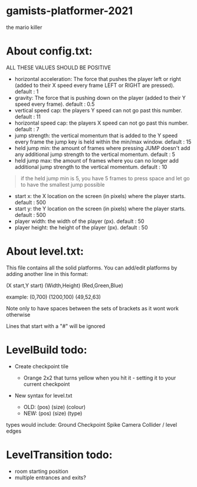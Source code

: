 # gamists-platformer-2021
the mario killer

# About config.txt:

ALL THESE VALUES SHOULD BE POSITIVE

- horizontal acceleration: The force that pushes the player left or right (added to their X speed every frame LEFT or RIGHT are pressed). default : 1
- gravity: The force that is pushing down on the player (added to their Y speed every frame). default : 0.5
- vertical speed cap: the players Y speed can not go past this number. default : 11
- horizontal speed cap: the players X speed can not go past this number. default : 7
- jump strength: the vertical momentum that is added to the Y speed every frame the jump key is held within the min/max window. default : 15
- held jump min: the amount of frames where pressing JUMP doesn't add any additional jump strength to the vertical momentum. default : 5
- held jump max: the amount of frames where you can no longer add additional jump strength to the vertical momentum. default : 10

> if the held jump min is 5, you have 5 frames to press space and let go to have the smallest jump possible

- start x: the X location on the screen (in pixels) where the player starts. default : 500
- start y: the Y location on the screen (in pixels) where the player starts. default : 500
- player width: the width of the player (px). default : 50
- player height: the height of the player (px). default : 50


# About level.txt:

This file contains all the solid platforms.
You can add/edit platforms by adding another line in this format:

(X start,Y start) (Width,Height) (Red,Green,Blue)

example:
(0,700) (1200,100) (49,52,63)

Note only to have spaces between the sets of brackets as it wont work otherwise

Lines that start with a "#" will be ignored


# LevelBuild todo:

- Create checkpoint tile
    - Orange 2x2 that turns yellow when you hit it - setting it to your current checkpoint

- New syntax for level.txt
    - OLD: (pos) (size) (colour)
    - NEW: (pos) (size) (type)

types would include:
    Ground
    Checkpoint
    Spike
    Camera Collider / level edges

# LevelTransition todo:

- room starting position
- multiple entrances and exits?
